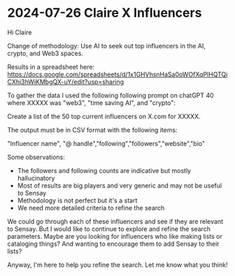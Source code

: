 # 2024-07-26 Claire X Influencers

Hi Claire

Change of methodology: Use AI to seek out top influencers in the AI, crypto, and Web3 spaces.

Results in a spreadsheet here: https://docs.google.com/spreadsheets/d/1x1GHVhsnHaSa0oWOfXqPlHQTQiCXhi3hWiKMbgQX-uY/edit?usp=sharing

To gather the data I used the following following prompt on chatGPT 40 where XXXXX was "web3", "time saving AI", and "crypto":

Create a list of the 50 top current influencers on X.com for XXXXX.

The output must be in CSV format with the following items:

"Influencer name", "@ handle","following","followers","website","bio"

Some observations:

* The followers and following counts are indicative but mostly hallucinatory
* Most of results are big players and very generic and may not be useful to Sensay
* Methodology is not perfect but it's a start
* We need more detailed criteria to refine the search

We could go through each of these influencers and see if they are relevant to Sensay. But I would like to continue to explore and refine the search parameters. Maybe are you looking for influencers who like making lists or cataloging things? And wanting to encourage them to add Sensay to their lists?

Anyway, I'm here to help you refine the search. Let me know what you think!





